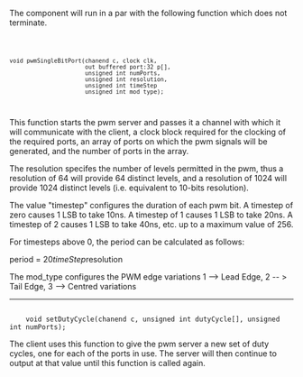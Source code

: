 The component will run in a par with the following function which does not terminate.

<code>

    void pwmSingleBitPort(chanend c, clock clk,
                          out buffered port:32 p[], 
                          unsigned int numPorts, 
                          unsigned int resolution, 
                          unsigned int timeStep
                          unsigned int mod_type);

</code>

This function starts the pwm server and passes it a channel with which it will communicate with the client, a clock block required for the clocking of the required ports, an array of ports on which the pwm signals will be generated, and the number of ports in the array. 


The resolution specifes the number of levels permitted in the pwm, thus a resolution of 64 will provide 64 distinct levels, and a resolution of 1024 will provide 1024 distinct levels (i.e. equivalent to 10-bits resolution).

The value "timestep" configures the duration of each pwm bit. A timestep of zero causes 1 LSB to take 10ns. A timestep of 1 causes 1 LSB to take 20ns. A timestep of 2 causes 1 LSB to take 40ns, etc. up to a maximum value of 256.

For timesteps above 0, the period can be calculated as follows:

period = 20*timeStep*resolution

The mod_type configures the PWM edge variations
1 --> Lead Edge, 2 -- > Tail Edge, 3 --> Centred variations


-----

<code>
    void setDutyCycle(chanend c, unsigned int dutyCycle[], unsigned int numPorts);
</code>

The client uses this function to give the pwm server a new set of duty cycles, one for  each of the ports in use. The server will then continue to output at that value until this function is called again.
